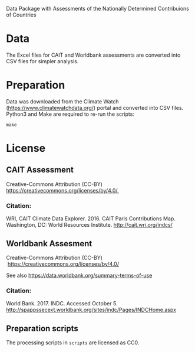 Data Package with Assessments of the Nationally Determined Contribuions of
Countries

# Data

The Excel files for CAIT and Worldbank assessments are converted into CSV files
for simpler analysis.


# Preparation

Data was downloaded from the Climate Watch (https://www.climatewatchdata.org/)
portal and converted into CSV files.
Python3 and Make are required to re-run the scripts:

    make


# License

## CAIT Assessment

Creative-Commons Attribution (CC-BY) https://creativecommons.org/licenses/by/4.0/ 

### Citation:

WRI, CAIT Climate Data Explorer. 2016. CAIT Paris Contributions Map. Washington, DC: World Resources Institute. http://cait.wri.org/indcs/

## Worldbank Assesment

Creative-Commons Attribution (CC-BY)  https://creativecommons.org/licenses/by/4.0/

See also https://data.worldbank.org/summary-terms-of-use

### Citation:

World Bank. 2017. INDC. Accessed October 5. http://spappssecext.worldbank.org/sites/indc/Pages/INDCHome.aspx

## Preparation scripts

The processing scripts in `scripts` are licensed as CC0.
